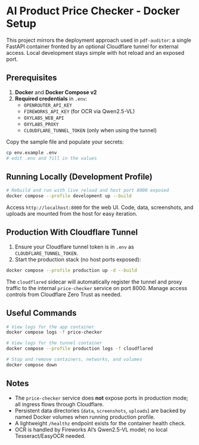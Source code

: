 # AI Product Price Checker - Docker Setup

This project mirrors the deployment approach used in `pdf-auditor`: a single FastAPI container fronted by an optional Cloudflare tunnel for external access. Local development stays simple with hot reload and an exposed port.

## Prerequisites

1. **Docker** and **Docker Compose v2**
2. **Required credentials** in `.env`:
   - `OPENROUTER_API_KEY`
   - `FIREWORKS_API_KEY` (for OCR via Qwen2.5-VL)
   - `OXYLABS_WEB_API`
   - `OXYLABS_PROXY`
   - `CLOUDFLARE_TUNNEL_TOKEN` (only when using the tunnel)

Copy the sample file and populate your secrets:

```bash
cp env.example .env
# edit .env and fill in the values
```

## Running Locally (Development Profile)

```bash
# Rebuild and run with live reload and host port 8000 exposed
docker compose --profile development up --build
```

Access `http://localhost:8000` for the web UI. Code, data, screenshots, and uploads are mounted from the host for easy iteration.

## Production With Cloudflare Tunnel

1. Ensure your Cloudflare tunnel token is in `.env` as `CLOUDFLARE_TUNNEL_TOKEN`.
2. Start the production stack (no host ports exposed):

```bash
docker compose --profile production up -d --build
```

The `cloudflared` sidecar will automatically register the tunnel and proxy traffic to the internal `price-checker` service on port 8000. Manage access controls from Cloudflare Zero Trust as needed.

## Useful Commands

```bash
# View logs for the app container
docker compose logs -f price-checker

# View logs for the tunnel container
docker compose --profile production logs -f cloudflared

# Stop and remove containers, networks, and volumes
docker compose down
```

## Notes

- The `price-checker` service does **not** expose ports in production mode; all ingress flows through Cloudflare.
- Persistent data directories (`data`, `screenshots`, `uploads`) are backed by named Docker volumes when running production profile.
- A lightweight `/healthz` endpoint exists for the container health check.
- OCR is handled by Fireworks AI’s Qwen2.5-VL model; no local Tesseract/EasyOCR needed. 